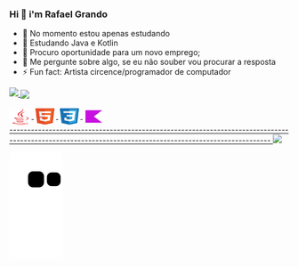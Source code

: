 

### Hi 👋 i'm Rafael Grando 

- 🔭 No momento estou apenas estudando
- 🌱 Estudando Java e Kotlin
- 🤔 Procuro oportunidade para um novo emprego;
- 💬 Me pergunte sobre algo, se eu não souber vou procurar a resposta
- ⚡ Fun fact: Artista circence/programador de computador

<div align="left">
  <a href="https://github.com/rafikiCWB">
  <img height="140em" src="https://github-readme-stats.vercel.app/api?username=rafaelgrando&show_icons=true&theme=darcula&include_all_commits=true&count_private=true"/>
  <img align="center" src="https://github-readme-stats.vercel.app/api/top-langs/?username=rafaelgrando&layout=compact&langs_count=7&theme=darcula"/>
    </div>
<div style="display: inline_block"><br>
  <img align="center" alt="Rafa-Java" height="30" width="40" src="https://raw.githubusercontent.com/devicons/devicon/master/icons/java/java-plain.svg">
  <img align="center" alt="Rafa-HTML" height="30" width="40" src="https://raw.githubusercontent.com/devicons/devicon/master/icons/html5/html5-original.svg">
  <img align="center" alt="Rafa-CSS" height="30" width="40" src="https://raw.githubusercontent.com/devicons/devicon/master/icons/css3/css3-original.svg">
  <img align="center" alt="Rafa-kotlin" height="30" width="40" src="https://raw.githubusercontent.com/devicons/devicon/master/icons/kotlin/kotlin-plain.svg">
  
  <div> 
    -------------------------------------------------------------------------------------------------------------------------------------------------------
 <a href="https://www.linkedin.com/in/rafael-grando-691790137/" target="_blank"><img src="https://img.shields.io/badge/-LinkedIn-%230077B5?style=for-the-badge&logo=linkedin&logoColor=white" target="_blank"></a> 
 
  ![Snake animation](https://github.com/rafaballerini/rafaballerini/blob/output/github-contribution-grid-snake.svg)
 
</div>
